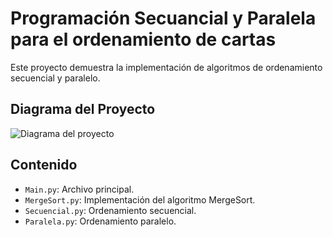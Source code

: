 # Programación Secuancial y Paralela para el ordenamiento de cartas

Este proyecto demuestra la implementación de algoritmos de ordenamiento secuencial y paralelo.

## Diagrama del Proyecto

![Diagrama del proyecto](imagenes/programa.png)

## Contenido
- `Main.py`: Archivo principal.
- `MergeSort.py`: Implementación del algoritmo MergeSort.
- `Secuencial.py`: Ordenamiento secuencial.
- `Paralela.py`: Ordenamiento paralelo.
